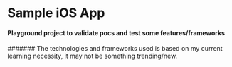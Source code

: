 # Sample iOS App
#### Playground project to validate pocs and test some features/frameworks

####### The technologies and frameworks used is based on my current learning necessity, it may not be something trending/new.
